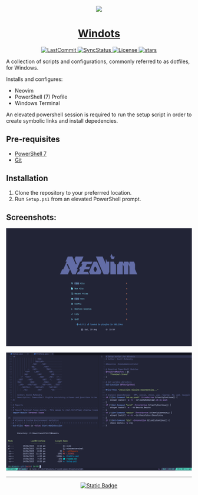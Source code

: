 <p align="center">
  <a href="https://scottmckendry.tech">
    <picture>
      <source media="(prefers-color-scheme: dark)" srcset="https://scottmckendry.tech/content/images/2023/09/logo-white.png">
      <img src="https://scottmckendry.tech/content/images/size/w600/2023/01/icon1-transparent.png" height="100">
    </picture>
    <h1 align="center">Windots</h1>
  </a>
</p>

<p align="center">
  <a href="https://github.com/scottmckendry/Windots/commit">
    <img alt="LastCommit" src="https://img.shields.io/github/last-commit/scottmckendry/windots/main?style=for-the-badge&logo=github&color=%237dcfff">
  </a>
  <a href="https://github.com/scottmckendry/Windots/actions/workflows/sync.yml">
    <img alt="SyncStatus" src="https://img.shields.io/github/actions/workflow/status/scottmckendry/Windots/sync.yml?style=for-the-badge&logo=github&label=Sync%20to%20dots&color=%23bb9af7">
  </a>
  <a href="https://github.com/scottmckendry/Windots/blob/main/LICENSE">
    <img alt="License" src="https://img.shields.io/github/license/scottmckendry/Windots?style=for-the-badge&logo=github&color=%239ece6a">
  </a>
  <a href="https://github.com/scottmckendry/Windots/stars">
    <img alt="stars" src="https://img.shields.io/github/stars/scottmckendry/windots?style=for-the-badge&logo=github&color=%23f7768e">
  </a>
</p>

A collection of scripts and configurations, commonly referred to as dotfiles, for Windows.

Installs and configures:
- Neovim
- PowerShell (7) Profile
- Windows Terminal

An elevated powershell session is required to run the setup script in order to create symbolic links and install depedencies.

## Pre-requisites
- [PowerShell 7](https://learn.microsoft.com/en-us/powershell/scripting/install/installing-powershell-on-windows?view=powershell-7.3#install-powershell-using-winget-recommended)
- [Git](https://winget.run/pkg/Git/Git)

## Installation
1. Clone the repository to your preferrred location.
2. Run `Setup.ps1` from an elevated PowerShell prompt. 


## Screenshots:

![screenshot](./nvim/screenshot.png)


![screenshot](./nvim/screenshot2.png) 

<hr>

<p align="center">
  <a href="https://scottmckendry.tech/the-ultimate-powershell-profile/">
    <img alt="Static Badge" src="https://img.shields.io/badge/Blog_Post-Go?style=for-the-badge&label=%F0%9F%92%ADRead&color=%237aa2f7">
  </a>
</p>
